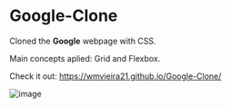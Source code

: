 # Google-Clone

Cloned the <strong>Google</strong> webpage with CSS.

Main concepts aplied: Grid and Flexbox.


Check it out:
https://wmvieira21.github.io/Google-Clone/



![image](https://user-images.githubusercontent.com/90009567/235316794-f52e7184-d6ff-480d-97ac-09cc16530290.png)
